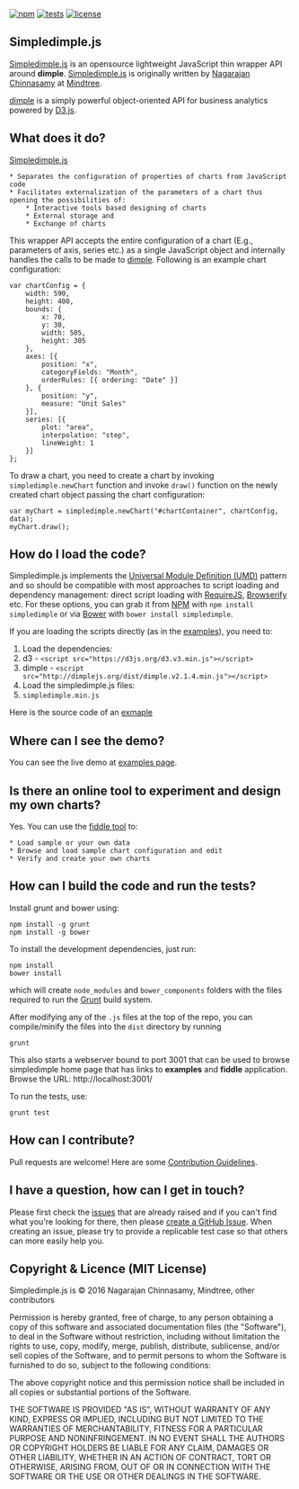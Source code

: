 [![npm](http://nagarajanchinnasamy.com/simpledimple/images/simpledimple_npm.svg)](https://www.npmjs.com/package/simpledimple) [![tests](http://nagarajanchinnasamy.com/simpledimple/images/simpledimple_tests.svg)](https://github.com/nagarajanchinnasamy/simpledimple/blob/master/README.md#how-can-i-build-the-code-and-run-the-tests) [![license](http://nagarajanchinnasamy.com/simpledimple/images/simpledimple_license.svg)](https://github.com/nagarajanchinnasamy/pivottable-simpledimple-renderer/blob/master/LICENSE)


## Simpledimple.js ##

[Simpledimple.js](http://nagarajanchinnasamy.com/simpledimple) is an opensource lightweight JavaScript thin wrapper API around **dimple**. [Simpledimple.js](http://nagarajanchinnasamy.com/simpledimple) is originally written by [Nagarajan Chinnasamy](https://github.com/nagarajanchinnasamy/) at [Mindtree](http://mindtree.com/).

[dimple](http://dimplejs.org/) is a simply powerful object-oriented API for business analytics powered by [D3.js](https://d3js.org/).

## What does it do? ##

[Simpledimple.js](http://nagarajanchinnasamy.com/simpledimple)

    * Separates the configuration of properties of charts from JavaScript code
    * Facilitates externalization of the parameters of a chart thus opening the possibilities of:
        * Interactive tools based designing of charts
        * External storage and
        * Exchange of charts

This wrapper API accepts the entire configuration of a chart (E.g., parameters of axis, series etc.) as a single JavaScript object and internally handles the calls to be made to [dimple](http://dimplejs.org/). Following is an example chart configuration:

    var chartConfig = {
        width: 590,
        height: 400,
        bounds: {
            x: 70,
            y: 30,
            width: 505,
            height: 305
        },
        axes: [{
            position: "x",
            categoryFields: "Month",
            orderRules: [{ ordering: "Date" }]
        }, {
            position: "y",
            measure: "Unit Sales"
        }],
        series: [{
            plot: "area",
            interpolation: "step",
            lineWeight: 1
        }]
    };

  To draw a chart, you need to create a chart by invoking `simpledimple.newChart` function and invoke `draw()` function on the newly created chart object passing the chart configuration:

    var myChart = simpledimple.newChart("#chartContainer", chartConfig, data);
    myChart.draw();

## How do I load the code?

Simpledimple.js implements the [Universal Module Definition (UMD)](https://github.com/umdjs/umd) pattern and so should be compatible with most approaches to script loading and dependency management: direct script loading with [RequireJS](http://requirejs.org/), [Browserify](http://browserify.org/) etc. For these options, you can grab it from [NPM](https://www.npmjs.com/package/simpledimple) with `npm install simpledimple` or via [Bower](http://bower.io/) with `bower install simpledimple`.

If you are loading the scripts directly (as in the [examples](http://nagarajanchinnasamy.com/simpledimple)), you need to:

1. Load the dependencies:
  1. d3  - `<script src="https://d3js.org/d3.v3.min.js"></script>`
  2. dimple - `<script src="http://dimplejs.org/dist/dimple.v2.1.4.min.js"></script>`
2. Load the simpledimple.js files:
  1. `simpledimple.min.js`

Here is the source code of an [exmaple](https://github.com/nagarajanchinnasamy/simpledimple/blob/master/examples/area_steps_horizontal.html)

## Where can I see the demo?

You can see the live demo at [examples page](http://nagarajanchinnasamy.com/simpledimple/viewer/index.html).

## Is there an online tool to experiment and design my own charts?

Yes. You can use the [fiddle tool](http://nagarajanchinnasamy.com/simpledimple/fiddle/index.html) to:

    * Load sample or your own data
    * Browse and load sample chart configuration and edit
    * Verify and create your own charts


## How can I build the code and run the tests?

Install grunt and bower using:

    npm install -g grunt
    npm install -g bower

To install the development dependencies, just run:

    npm install
    bower install

which will create `node_modules` and `bower_components` folders with the files required to run the [Grunt](http://gruntjs.com/) build system.

After modifying any of the `.js` files at the top of the repo, you can compile/minify the files into the `dist` directory by running

    grunt

This also starts a webserver bound to port 3001 that can be used to browse simpledimple home page that has links to **examples** and **fiddle** application. Browse the URL: http://localhost:3001/

To run the tests, use:

    grunt test

## How can I contribute?

Pull requests are welcome! Here are some [Contribution Guidelines](https://github.com/nagarajanchinnasamy/simpledimple/blob/master/CONTRIBUTING.md).

## I have a question, how can I get in touch?

Please first check the [issues](https://github.com/nagarajanchinnasamy/simpledimple/issues) that are already raised and if you can't find what you're looking for there, then please [create a GitHub  Issue](https://github.com/nagarajanchinnasamy/simpledimple/issues/new). When creating an issue, please try to provide a replicable test case so that others can more easily help you.

## Copyright & Licence (MIT License)

Simpledimple.js is © 2016 Nagarajan Chinnasamy, Mindtree, other contributors

Permission is hereby granted, free of charge, to any person obtaining a copy of this software and associated documentation files (the "Software"), to deal in the Software without restriction, including without limitation the rights to use, copy, modify, merge, publish, distribute, sublicense, and/or sell copies of the Software, and to permit persons to whom the Software is furnished to do so, subject to the following conditions:

The above copyright notice and this permission notice shall be included in all copies or substantial portions of the Software.

THE SOFTWARE IS PROVIDED "AS IS", WITHOUT WARRANTY OF ANY KIND, EXPRESS OR IMPLIED, INCLUDING BUT NOT LIMITED TO THE WARRANTIES OF MERCHANTABILITY, FITNESS FOR A PARTICULAR PURPOSE AND NONINFRINGEMENT. IN NO EVENT SHALL THE AUTHORS OR COPYRIGHT HOLDERS BE LIABLE FOR ANY CLAIM, DAMAGES OR OTHER LIABILITY, WHETHER IN AN ACTION OF CONTRACT, TORT OR OTHERWISE, ARISING FROM, OUT OF OR IN CONNECTION WITH THE SOFTWARE OR THE USE OR OTHER DEALINGS IN THE SOFTWARE.
